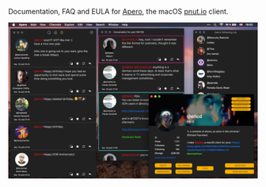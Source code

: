 Documentation, FAQ and EULA for [Apero](https://itunes.apple.com/WebObjects/MZStore.woa/wa/viewSoftware?id=1219902108&mt=12), the macOS [pnut.io](https://pnut.io) client.

![Apero screenshot](/resources/apero15d.png?raw=true)